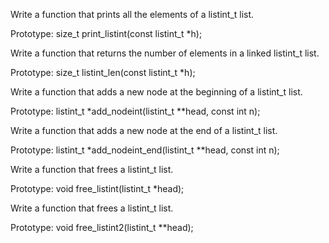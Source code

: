 Write a function that prints all the elements of a listint_t list.

Prototype: size_t print_listint(const listint_t *h);

Write a function that returns the number of elements in a linked listint_t list.

Prototype: size_t listint_len(const listint_t *h);

Write a function that adds a new node at the beginning of a listint_t list.

Prototype: listint_t *add_nodeint(listint_t **head, const int n);

Write a function that adds a new node at the end of a listint_t list.

Prototype: listint_t *add_nodeint_end(listint_t **head, const int n);

Write a function that frees a listint_t list.

Prototype: void free_listint(listint_t *head);

Write a function that frees a listint_t list.

Prototype: void free_listint2(listint_t **head);


